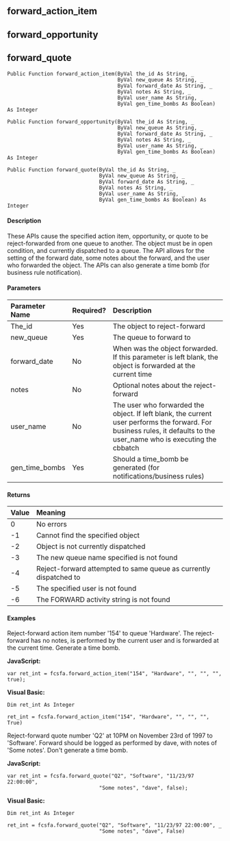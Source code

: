forward_action_item
---------------------

forward_opportunity
-------------------

forward_quote
-------------

```
Public Function forward_action_item(ByVal the_id As String, _
                                    ByVal new_queue As String, _
                                    ByVal forward_date As String, _
                                    ByVal notes As String, _
                                    ByVal user_name As String, _
                                    ByVal gen_time_bombs As Boolean) As Integer
```

```
Public Function forward_opportunity(ByVal the_id As String, _
                                    ByVal new_queue As String, _
                                    ByVal forward_date As String, _
                                    ByVal notes As String, _
                                    ByVal user_name As String, _
                                    ByVal gen_time_bombs As Boolean) As Integer
```

```
Public Function forward_quote(ByVal the_id As String, _
                              ByVal new_queue As String, _
                              ByVal forward_date As String, _
                              ByVal notes As String, _
                              ByVal user_name As String, _
                              ByVal gen_time_bombs As Boolean) As Integer
```

#### Description

These APIs cause the specified action item, opportunity, or quote to be reject-forwarded from one queue to another. The object must be in open condition, and currently dispatched to a queue. The API allows for the setting of the forward date, some notes about the forward, and the user who forwarded the object. The APIs can also generate a time bomb (for business rule notification).

#### Parameters

| Parameter Name | Required? | Description |
|:--- |:--- |:--- |
| The_id | Yes | The object to reject-forward |
| new_queue | Yes | The queue to forward to |
| forward_date | No | When was the object forwarded. If this parameter is left blank, the object is forwarded at the current time |
| notes | No | Optional notes about the reject-forward |
| user_name | No | The user who forwarded the object. If left blank, the current user performs the forward. For business rules, it defaults to the user_name who is executing the cbbatch |
| gen_time_bombs | Yes | Should a time_bomb be generated (for notifications/business rules) |

#### Returns

| Value | Meaning |
|:--- |:--- |
| 0 | No errors |
| -1 | Cannot find the specified object |
| -2 | Object is not currently dispatched |
| -3 | The new queue name specified is not found |
| -4 | Reject-forward attempted to same queue as currently dispatched to |
| -5 | The specified user is not found |
| -6 | The FORWARD activity string is not found |

#### Examples

Reject-forward action item number '154' to queue 'Hardware'. The reject-forward has no notes, is performed by the current user and is forwarded at the current time. Generate a time bomb.

**JavaScript:**
```
var ret_int = fcsfa.forward_action_item("154", "Hardware", "", "", "", true);
```

**Visual Basic:**
```
Dim ret_int As Integer

ret_int = fcsfa.forward_action_item("154", "Hardware", "", "", "", True)
```

Reject-forward quote number 'Q2' at 10PM on November 23rd of 1997 to 'Software'. Forward should be logged as performed by dave, with notes of 'Some notes'. Don't generate a time bomb.

**JavaScript:**
```
var ret_int = fcsfa.forward_quote("Q2", "Software", "11/23/97 22:00:00",
                              "Some notes", "dave", false);
```

**Visual Basic:**
```
Dim ret_int As Integer

ret_int = fcsfa.forward_quote("Q2", "Software", "11/23/97 22:00:00", _
                              "Some notes", "dave", False)
```